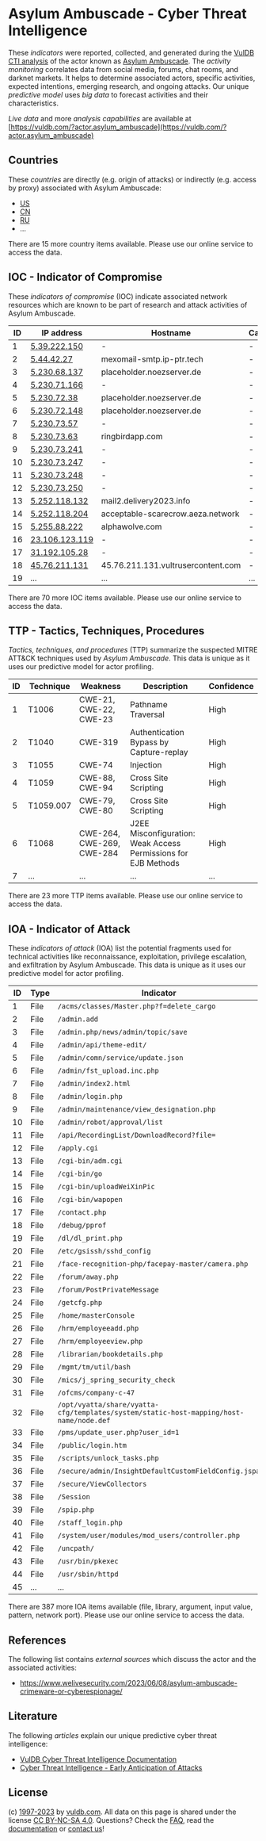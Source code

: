 # Asylum Ambuscade - Cyber Threat Intelligence

These _indicators_ were reported, collected, and generated during the [VulDB CTI analysis](https://vuldb.com/?kb.cti) of the actor known as [Asylum Ambuscade](https://vuldb.com/?actor.asylum_ambuscade). The _activity monitoring_ correlates data from social media, forums, chat rooms, and darknet markets. It helps to determine associated actors, specific activities, expected intentions, emerging research, and ongoing attacks. Our unique _predictive model_ uses _big data_ to forecast activities and their characteristics.

_Live data_ and more _analysis capabilities_ are available at [https://vuldb.com/?actor.asylum_ambuscade](https://vuldb.com/?actor.asylum_ambuscade)

## Countries

These _countries_ are directly (e.g. origin of attacks) or indirectly (e.g. access by proxy) associated with Asylum Ambuscade:

* [US](https://vuldb.com/?country.us)
* [CN](https://vuldb.com/?country.cn)
* [RU](https://vuldb.com/?country.ru)
* ...

There are 15 more country items available. Please use our online service to access the data.

## IOC - Indicator of Compromise

These _indicators of compromise_ (IOC) indicate associated network resources which are known to be part of research and attack activities of Asylum Ambuscade.

ID | IP address | Hostname | Campaign | Confidence
-- | ---------- | -------- | -------- | ----------
1 | [5.39.222.150](https://vuldb.com/?ip.5.39.222.150) | - | - | High
2 | [5.44.42.27](https://vuldb.com/?ip.5.44.42.27) | mexomail-smtp.ip-ptr.tech | - | High
3 | [5.230.68.137](https://vuldb.com/?ip.5.230.68.137) | placeholder.noezserver.de | - | High
4 | [5.230.71.166](https://vuldb.com/?ip.5.230.71.166) | - | - | High
5 | [5.230.72.38](https://vuldb.com/?ip.5.230.72.38) | placeholder.noezserver.de | - | High
6 | [5.230.72.148](https://vuldb.com/?ip.5.230.72.148) | placeholder.noezserver.de | - | High
7 | [5.230.73.57](https://vuldb.com/?ip.5.230.73.57) | - | - | High
8 | [5.230.73.63](https://vuldb.com/?ip.5.230.73.63) | ringbirdapp.com | - | High
9 | [5.230.73.241](https://vuldb.com/?ip.5.230.73.241) | - | - | High
10 | [5.230.73.247](https://vuldb.com/?ip.5.230.73.247) | - | - | High
11 | [5.230.73.248](https://vuldb.com/?ip.5.230.73.248) | - | - | High
12 | [5.230.73.250](https://vuldb.com/?ip.5.230.73.250) | - | - | High
13 | [5.252.118.132](https://vuldb.com/?ip.5.252.118.132) | mail2.delivery2023.info | - | High
14 | [5.252.118.204](https://vuldb.com/?ip.5.252.118.204) | acceptable-scarecrow.aeza.network | - | High
15 | [5.255.88.222](https://vuldb.com/?ip.5.255.88.222) | alphawolve.com | - | High
16 | [23.106.123.119](https://vuldb.com/?ip.23.106.123.119) | - | - | High
17 | [31.192.105.28](https://vuldb.com/?ip.31.192.105.28) | - | - | High
18 | [45.76.211.131](https://vuldb.com/?ip.45.76.211.131) | 45.76.211.131.vultrusercontent.com | - | High
19 | ... | ... | ... | ...

There are 70 more IOC items available. Please use our online service to access the data.

## TTP - Tactics, Techniques, Procedures

_Tactics, techniques, and procedures_ (TTP) summarize the suspected MITRE ATT&CK techniques used by _Asylum Ambuscade_. This data is unique as it uses our predictive model for actor profiling.

ID | Technique | Weakness | Description | Confidence
-- | --------- | -------- | ----------- | ----------
1 | T1006 | CWE-21, CWE-22, CWE-23 | Pathname Traversal | High
2 | T1040 | CWE-319 | Authentication Bypass by Capture-replay | High
3 | T1055 | CWE-74 | Injection | High
4 | T1059 | CWE-88, CWE-94 | Cross Site Scripting | High
5 | T1059.007 | CWE-79, CWE-80 | Cross Site Scripting | High
6 | T1068 | CWE-264, CWE-269, CWE-284 | J2EE Misconfiguration: Weak Access Permissions for EJB Methods | High
7 | ... | ... | ... | ...

There are 23 more TTP items available. Please use our online service to access the data.

## IOA - Indicator of Attack

These _indicators of attack_ (IOA) list the potential fragments used for technical activities like reconnaissance, exploitation, privilege escalation, and exfiltration by Asylum Ambuscade. This data is unique as it uses our predictive model for actor profiling.

ID | Type | Indicator | Confidence
-- | ---- | --------- | ----------
1 | File | `/acms/classes/Master.php?f=delete_cargo` | High
2 | File | `/admin.add` | Medium
3 | File | `/admin.php/news/admin/topic/save` | High
4 | File | `/admin/api/theme-edit/` | High
5 | File | `/admin/comn/service/update.json` | High
6 | File | `/admin/fst_upload.inc.php` | High
7 | File | `/admin/index2.html` | High
8 | File | `/admin/login.php` | High
9 | File | `/admin/maintenance/view_designation.php` | High
10 | File | `/admin/robot/approval/list` | High
11 | File | `/api/RecordingList/DownloadRecord?file=` | High
12 | File | `/apply.cgi` | Medium
13 | File | `/cgi-bin/adm.cgi` | High
14 | File | `/cgi-bin/go` | Medium
15 | File | `/cgi-bin/uploadWeiXinPic` | High
16 | File | `/cgi-bin/wapopen` | High
17 | File | `/contact.php` | Medium
18 | File | `/debug/pprof` | Medium
19 | File | `/dl/dl_print.php` | High
20 | File | `/etc/gsissh/sshd_config` | High
21 | File | `/face-recognition-php/facepay-master/camera.php` | High
22 | File | `/forum/away.php` | High
23 | File | `/forum/PostPrivateMessage` | High
24 | File | `/getcfg.php` | Medium
25 | File | `/home/masterConsole` | High
26 | File | `/hrm/employeeadd.php` | High
27 | File | `/hrm/employeeview.php` | High
28 | File | `/librarian/bookdetails.php` | High
29 | File | `/mgmt/tm/util/bash` | High
30 | File | `/mics/j_spring_security_check` | High
31 | File | `/ofcms/company-c-47` | High
32 | File | `/opt/vyatta/share/vyatta-cfg/templates/system/static-host-mapping/host-name/node.def` | High
33 | File | `/pms/update_user.php?user_id=1` | High
34 | File | `/public/login.htm` | High
35 | File | `/scripts/unlock_tasks.php` | High
36 | File | `/secure/admin/InsightDefaultCustomFieldConfig.jspa` | High
37 | File | `/secure/ViewCollectors` | High
38 | File | `/Session` | Medium
39 | File | `/spip.php` | Medium
40 | File | `/staff_login.php` | High
41 | File | `/system/user/modules/mod_users/controller.php` | High
42 | File | `/uncpath/` | Medium
43 | File | `/usr/bin/pkexec` | High
44 | File | `/usr/sbin/httpd` | High
45 | ... | ... | ...

There are 387 more IOA items available (file, library, argument, input value, pattern, network port). Please use our online service to access the data.

## References

The following list contains _external sources_ which discuss the actor and the associated activities:

* https://www.welivesecurity.com/2023/06/08/asylum-ambuscade-crimeware-or-cyberespionage/

## Literature

The following _articles_ explain our unique predictive cyber threat intelligence:

* [VulDB Cyber Threat Intelligence Documentation](https://vuldb.com/?kb.cti)
* [Cyber Threat Intelligence - Early Anticipation of Attacks](https://www.scip.ch/en/?labs.20201022)

## License

(c) [1997-2023](https://vuldb.com/?kb.changelog) by [vuldb.com](https://vuldb.com/?kb.about). All data on this page is shared under the license [CC BY-NC-SA 4.0](https://creativecommons.org/licenses/by-nc-sa/4.0/). Questions? Check the [FAQ](https://vuldb.com/?kb.faq), read the [documentation](https://vuldb.com/?kb) or [contact us](https://vuldb.com/?contact)!
